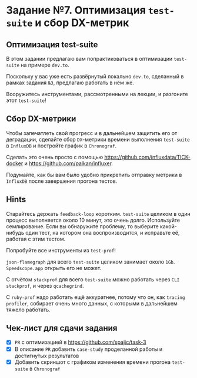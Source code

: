 # Задание №7. Оптимизация `test-suite` и сбор DX-метрик

## Оптимизация test-suite

В этом задании предлагаю вам попрактиковаться в оптимизации `test-suite` на примере `dev.to`.

Поскольку у вас уже есть развёрнутый локально `dev.to`, сделанный в рамках задания `№3`, предлагаю работать в нём же.

Вооружитесь инструментами, рассмотренными на лекции, и разгоните этот `test-suite`!

## Сбор DX-метрики

Чтобы запечатлеть свой прогресс и в дальнейшем защитить его от деградации, сделайте сбор `DX`-метрики времени выполнения `test-suite` в `InfluxDB` и постройте график в `Chronograf`.

Сделать это очень просто с помощью https://github.com/influxdata/TICK-docker и https://github.com/palkan/influxer.

Подумайте, как бы вам было удобно прикрепить отправку метрики в `InfluxDB` после завершения прогона тестов.

## Hints

Старайтесь держать `feedback-loop` коротким. `test-suite` целиком в один процесс выполняется около 10 минут, это очень долго. Используйте семлирование. Если вы обнаружите проблему, то выберите какой-нибудь один тест, на котором она воспроизводится, и исправьте её, работая с этим тестом.

Попробуйте все инструменты из `test-prof`!

`json-flamegraph` для всего `test-suite` целиком занимает около `1Gb`. `Speedscope.app` открыть его не может.

C отчётом `stackprof` для всего `test-suite` можно работать через `CLI stackprof`, и через `qcachegrind`.

С `ruby-prof` надо работать ещё аккуратнее, потому что он, как `tracing profiler`, собирает очень много данных, с которыми в дальнейшем тяжело работать.


## Чек-лист для сдачи задания
- [x] `PR` с оптимизацией в https://github.com/spajic/task-3
- [x] В описание `PR` добавить `case-study` проделанной работы и достигнутых результатов
- [x] Добавить скриншот с графиком изменения времени прогона `test-suite` в `Chronograf`
